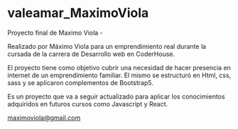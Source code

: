 # valeamar_MaximoViola
Proyecto final de Maximo Viola - 

Realizado por Máximo Viola para un emprendimiento real durante la cursada de la carrera de Desarrollo web en CoderHouse.

El proyecto tiene como objetivo cubrir una necesidad de hacer presencia en internet de un emprendimiento familiar.
El mismo se estructuró en Html, css, sass y se aplicaron complementos de Bootstrap5.

Es un proyecto que va a seguir actualizado para aplicar los conocimientos adquiridos en futuros cursos como Javascript y React.

maximoviola@gmail.com

